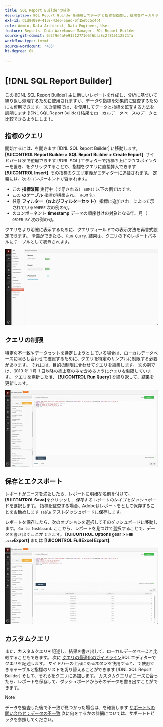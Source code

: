 ```yaml
---
title: SQL Report Builderの操作
description: SQL Report Builderを使用してデータと指標を監査し、結果をローカルデータベースのデータと比較する方法を説明します。
exl-id: d1d9e099-4138-43e6-aaec-6f15ebc5c4d4
role: Admin, Data Architect, Data Engineer, User
feature: Reports, Data Warehouse Manager, SQL Report Builder
source-git-commit: 6e2f9e4a9e91212771e6f6baa8c2f8101125217a
workflow-type: tm+mt
source-wordcount: '485'
ht-degree: 0%

---
```


# [!DNL SQL Report Builder]

この [!DNL SQL Report Builder] 主に新しいレポートを作成し、分析に基づいて繰り返し処理するために使用されますが、データや指標を効果的に監査するためにも使用できます。 次の情報では、を使用してデータと指標を監査する方法を説明します [!DNL SQL Report Builder] 結果をローカルデータベースのデータと比較できるようにします。

## 指標のクエリ

開始するには、を開きます [!DNL SQL Report Builder] に移動します。 **[!UICONTROL Report Builder > SQL Report Builder > Create Report]**. サイドバーは次で使用できます [!DNL SQL] エディターで指標の上にマウスポインターを置き、をクリックすることで、指標をクエリに直接挿入できます **[!UICONTROL Insert]**. その指標のクエリ定義がエディターに追加されます。 定義には、次のコンポーネントが含まれます。

- この **指標演算** 実行中（で示される） `SUM()` 以下の例ではです。
- この **のテーブル** 指標が構築され、 `FROM` 句。
- 任意 **フィルター（およびフィルターセット）** 指標に追加され、によって示されている `WHERE` 次の例の句。
- のコンポーネント **timestamp** データの順序付けの対象となる年、月（ `ORDER BY` 次の例の句。

クエリをより明確に表示するために、クエリフィールドでの表示方法を再書式設定できます。 準備ができたら、 `Run Query`. 結果は、クエリの下のレポートパネルにテーブルとして表示されます。

![](../../assets/run-query-results.gif)

## クエリの制限

特定の不一致やデータセットを特定しようとしている場合は、ローカルデータベースに照らし合わせて確認するために、クエリを特定のサンプルに制限する必要があります。 それには、目的の制限に合わせてクエリを編集します。 次の例では、2013 年 1 月 1 日以降の売上高のみを含めるようにクエリを制限しています。 クエリを更新した後、 **[!UICONTROL Run Query]** を繰り返して、結果を更新します。

![](../../assets/restricting-query.gif)

## 保存とエクスポート

レポートがニーズを満たしたら、レポートに明確な名前を付けて、 **[!UICONTROL Save]**&#x200B;をクリックし、保存するレポートのタイプとダッシュボードを選択します。 指標を監査する場合、Adobeはレポートをとして保存することをお勧めします `Table` テストダッシュボードに保存します。

レポートを保存したら、次のオプションを選択してそのダッシュボードに移動します。 `Go to Dashboard`. ここから、レポートを見つけて選択することで、データを書き出すことができます。 **[!UICONTROL Options gear > Full `.csv`Export]** または **[!UICONTROL Full Excel Export]**.

![](../../assets/export-dboard-data.gif)

## カスタムクエリ

また、カスタムクエリを記述し、結果を書き出して、ローカルデータベースと比較することもできます。 次に [クエリの最適化のガイドライン](../../best-practices/optimizing-your-sql-queries.md)SQL エディターでクエリを記述します。 サイドバーの上部にあるボタンを使用すると、で使用できるテーブルと指標のリストを切り替えることができます [!DNL SQL Report Builder] そして、それらをクエリに追加します。 カスタムクエリがニーズに合ったら、レポートを保存して、ダッシュボードからそのデータを書き出すことができます。

>[!NOTE]
>
>データを監査した後で不一致が見つかった場合は、を確認します [サポートへの問い合わせ：データの不一致](https://experienceleague.adobe.com/docs/commerce-knowledge-base/kb/troubleshooting/miscellaneous/mbi-data-discrepancies.html) 次に何をするかの詳細については、サポートトピックを参照してください。
